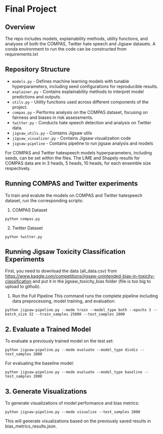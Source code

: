 # Final Project

## Overview

The repo includes models, explainability methods, utility functions, and analyses of both the COMPAS, Twitter hate speech and Jigsaw datasets. A conda environment to run the code can be constructed from requirements.txt

## Repository Structure

- `models.py` - Defines machine learning models with tunable hyperparameters, including seed configurations for reproducible results.
- `explainer.py` - Contains explainability methods to interpret model predictions and outputs.
- `utils.py` - Utility functions used across different components of the project.
- `compas.py` - Performs analysis on the COMPAS dataset, focusing on fairness and biases in risk assessments.
- `twitter.py` - Conducts hate speech detection and analysis on Twitter data.
- `jigsaw_utils.py` - Contains Jigsaw utils
- `jigsaw_visualizer.py` - Contains Jigsaw visualization code
- `jigsaw-pipeline` - Contains pipeline to run jigsaw analysis and models

For COMPAS and Twitter hatespeech models hyperparameters, including seeds, can be set within the files. The LIME and Shapely results for COMPAS data are in 3 heads, 5 heads, 10 heads, for each ensemble size respectively.

## Running COMPAS and Twitter experiments

To train and evalute the models on COMPAS and Twitter hatespeech dataset, run the corresponding scripts:

1. COMPAS Dataset

```
python compas.py
```

2. Twitter Dataset

```
python twitter.py
```

## Running Jigsaw Toxicity Classification Experiments

First, you need to download the data (all_data.csv) from https://www.kaggle.com/competitions/jigsaw-unintended-bias-in-toxicity-classification and put it in the jigsaw_toxicity_bias folder (file is too big to upload to github).

1. Run the Full Pipeline
   This command runs the complete pipeline including data preprocessing, model training, and evaluation:

```
python jigsaw-pipeline.py --mode train --model_type both --epochs 3 --batch_size 32 --train_samples 25000 --test_samples 2000
```

## 2. Evaluate a Trained Model

To evaluate a previously trained model on the test set:

```
python jigsaw-pipeline.py --mode evaluate --model_type divdis --test_samples 2000
```

For evaluating the baseline model:

```
python jigsaw-pipeline.py --mode evaluate --model_type baseline --test_samples 2000
```

## 3. Generate Visualizations

To generate visualizations of model performance and bias metrics:

```
python jigsaw-pipeline.py --mode visualize --test_samples 2000
```

This will generate visualizations based on the previously saved results in bias_metrics_results.json.
